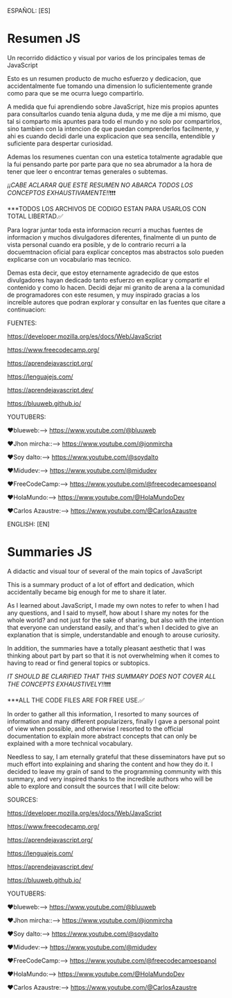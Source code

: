 ESPAÑOL: [ES]
# Resumen JS
Un recorrido didáctico y visual por varios de los principales temas de JavaScript

Esto es un resumen producto de mucho esfuerzo y dedicacion, que accidentalmente fue tomando una dimension lo suficientemente grande como para que se me ocurra luego compartirlo.

A medida que fui aprendiendo sobre JavaScript, hize mis propios apuntes para consultarlos cuando tenia alguna duda, y me me dije a mi mismo, que tal si comparto mis apuntes para todo el mundo  y no solo por compartirlos, sino tambien con la intencion de que puedan comprenderlos facilmente, y ahi es cuando decidi darle una explicacion que sea sencilla, entendible y suficiente para despertar curiosidad. 

Ademas los resumenes cuentan con una estetica totalmente agradable que la fui pensando parte por parte para que no sea abrumador a la hora de tener que leer o encontrar temas generales o subtemas.

*¡¡CABE ACLARAR QUE ESTE RESUMEN NO ABARCA TODOS LOS CONCEPTOS EXHAUSTIVAMENTE!!*❗❗❗



***TODOS LOS ARCHIVOS DE CODIGO ESTAN PARA USARLOS CON TOTAL LIBERTAD.✅

Para lograr juntar toda esta informacion recurri a muchas fuentes de informacion y muchos divulgadores diferentes, finalmente di un punto de vista personal cuando era posible, y de lo contrario recurri a la docuemtnacion oficial para explicar conceptos mas abstractos solo pueden explicarse con un vocabulario mas tecnico.

Demas esta decir, que estoy eternamente agradecido de que estos divulgadores hayan dedicado tanto esfuerzo en explicar y compartir el contenido y como lo hacen.
Decidi dejar mi granito de arena a la comunidad de programadores con este resumen, y muy inspirado gracias a los increible autores que podran explorar y consultar en las fuentes que citare a continuacion:

FUENTES:

https://developer.mozilla.org/es/docs/Web/JavaScript

https://www.freecodecamp.org/

https://aprendejavascript.org/

https://lenguajejs.com/

https://aprendejavascript.dev/

https://bluuweb.github.io/


YOUTUBERS:

♥blueweb:-->         https://www.youtube.com/@bluuweb

♥Jhon mircha::-->    https://www.youtube.com/@jonmircha

♥Soy dalto:-->       https://www.youtube.com/@soydalto

♥Midudev:-->         https://www.youtube.com/@midudev

♥FreeCodeCamp:-->    https://www.youtube.com/@freecodecampespanol

♥HolaMundo:-->       https://www.youtube.com/@HolaMundoDev

♥Carlos Azaustre:--> https://www.youtube.com/@CarlosAzaustre











ENGLISH: [EN]
# Summaries JS
A didactic and visual tour of several of the main topics of JavaScript

This is a summary product of a lot of effort and dedication, which accidentally became big enough for me to share it later.

As I learned about JavaScript, I made my own notes to refer to when I had any questions, and I said to myself, how about I share my notes for the whole world? and not just for the sake of sharing, but also with the intention that everyone can understand  easily, and that's when I decided to give an explanation that is simple, understandable and enough to arouse curiosity.

In addition, the summaries have a totally pleasant aesthetic that I was thinking about part by part so that it is not overwhelming when it comes to having to read or find general topics or subtopics.

*IT SHOULD BE CLARIFIED THAT THIS SUMMARY DOES NOT COVER ALL THE CONCEPTS EXHAUSTIVELY!!*❗❗❗

***ALL THE CODE FILES ARE FOR FREE USE.✅

In order to gather all this information, I resorted to many sources of information and many different popularizers, finally I gave a personal point of view when possible, and otherwise I resorted to the official documentation to explain more abstract concepts that can only be explained with a more technical vocabulary.

Needless to say, I am eternally grateful that these disseminators have put so much effort into explaining and sharing the content and how they do it.
I decided to leave my grain of sand to the programming community with this summary, and very inspired thanks to the incredible authors who will be able to explore and consult the sources that I will cite below:



SOURCES:

https://developer.mozilla.org/es/docs/Web/JavaScript

https://www.freecodecamp.org/

https://aprendejavascript.org/

https://lenguajejs.com/

https://aprendejavascript.dev/

https://bluuweb.github.io/


YOUTUBERS:

♥blueweb:-->         https://www.youtube.com/@bluuweb

♥Jhon mircha::-->    https://www.youtube.com/@jonmircha

♥Soy dalto:-->       https://www.youtube.com/@soydalto

♥Midudev:-->         https://www.youtube.com/@midudev

♥FreeCodeCamp:-->    https://www.youtube.com/@freecodecampespanol

♥HolaMundo:-->       https://www.youtube.com/@HolaMundoDev

♥Carlos Azaustre:--> https://www.youtube.com/@CarlosAzaustre
